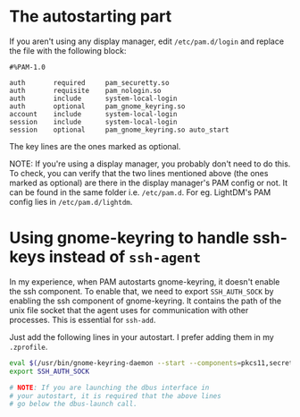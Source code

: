 # The autostarting part

If you aren't using any display manager, edit `/etc/pam.d/login` and replace the file with the following block:

```
#%PAM-1.0

auth       required     pam_securetty.so
auth       requisite    pam_nologin.so
auth       include      system-local-login
auth       optional     pam_gnome_keyring.so
account    include      system-local-login
session    include      system-local-login
session    optional     pam_gnome_keyring.so auto_start
```

The key lines are the ones marked as optional.

NOTE: If you're using a display manager, you probably don't need to do this. To check, you can verify that the two lines mentioned above (the ones marked as optional) are there in the display manager's PAM config or not. It can be found in the same folder i.e. `/etc/pam.d`. For eg. LightDM's PAM config lies in `/etc/pam.d/lightdm`.

# Using gnome-keyring to handle ssh-keys instead of `ssh-agent`

In my experience, when PAM autostarts gnome-keyring, it doesn't enable the ssh component. To enable that, we need to export `SSH_AUTH_SOCK` by enabling the ssh component of gnome-keyring. It contains the path of the unix file socket that the agent uses for communication with other processes. This is essential for `ssh-add`.

Just add the following lines in your autostart. I prefer adding them in my `.zprofile`.
```sh
eval $(/usr/bin/gnome-keyring-daemon --start --components=pkcs11,secrets,ssh)
export SSH_AUTH_SOCK

# NOTE: If you are launching the dbus interface in
# your autostart, it is required that the above lines
# go below the dbus-launch call.
```
